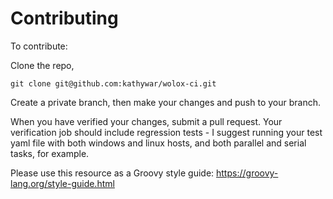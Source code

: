 # Contributing

To contribute: 

Clone the repo,

    git clone git@github.com:kathywar/wolox-ci.git

Create a private branch, then make your changes and push to your branch.

When you have verified your changes, submit a pull request. Your verification job should include
regression tests - I suggest running your test yaml file with both windows and linux hosts, and both
parallel and serial tasks, for example.

Please use this resource as a Groovy style guide: https://groovy-lang.org/style-guide.html
